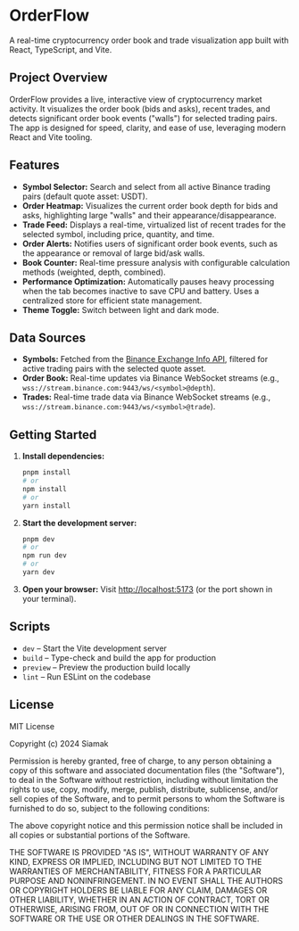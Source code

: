 # OrderFlow

A real-time cryptocurrency order book and trade visualization app built with React, TypeScript, and Vite.

## Project Overview

OrderFlow provides a live, interactive view of cryptocurrency market activity. It visualizes the order book (bids and asks), recent trades, and detects significant order book events ("walls") for selected trading pairs. The app is designed for speed, clarity, and ease of use, leveraging modern React and Vite tooling.

## Features

-   **Symbol Selector:** Search and select from all active Binance trading pairs (default quote asset: USDT).
-   **Order Heatmap:** Visualizes the current order book depth for bids and asks, highlighting large "walls" and their appearance/disappearance.
-   **Trade Feed:** Displays a real-time, virtualized list of recent trades for the selected symbol, including price, quantity, and time.
-   **Order Alerts:** Notifies users of significant order book events, such as the appearance or removal of large bid/ask walls.
-   **Book Counter:** Real-time pressure analysis with configurable calculation methods (weighted, depth, combined).
-   **Performance Optimization:** Automatically pauses heavy processing when the tab becomes inactive to save CPU and battery. Uses a centralized store for efficient state management.
-   **Theme Toggle:** Switch between light and dark mode.

## Data Sources

-   **Symbols:** Fetched from the [Binance Exchange Info API](https://api.binance.com/api/v3/exchangeInfo), filtered for active trading pairs with the selected quote asset.
-   **Order Book:** Real-time updates via Binance WebSocket streams (e.g., `wss://stream.binance.com:9443/ws/<symbol>@depth`).
-   **Trades:** Real-time trade data via Binance WebSocket streams (e.g., `wss://stream.binance.com:9443/ws/<symbol>@trade`).

## Getting Started

1. **Install dependencies:**

    ```sh
    pnpm install
    # or
    npm install
    # or
    yarn install
    ```

2. **Start the development server:**

    ```sh
    pnpm dev
    # or
    npm run dev
    # or
    yarn dev
    ```

3. **Open your browser:**
   Visit [http://localhost:5173](http://localhost:5173) (or the port shown in your terminal).

## Scripts

-   `dev` – Start the Vite development server
-   `build` – Type-check and build the app for production
-   `preview` – Preview the production build locally
-   `lint` – Run ESLint on the codebase

## License

MIT License

Copyright (c) 2024 Siamak

Permission is hereby granted, free of charge, to any person obtaining a copy
of this software and associated documentation files (the "Software"), to deal
in the Software without restriction, including without limitation the rights
to use, copy, modify, merge, publish, distribute, sublicense, and/or sell
copies of the Software, and to permit persons to whom the Software is
furnished to do so, subject to the following conditions:

The above copyright notice and this permission notice shall be included in all
copies or substantial portions of the Software.

THE SOFTWARE IS PROVIDED "AS IS", WITHOUT WARRANTY OF ANY KIND, EXPRESS OR
IMPLIED, INCLUDING BUT NOT LIMITED TO THE WARRANTIES OF MERCHANTABILITY,
FITNESS FOR A PARTICULAR PURPOSE AND NONINFRINGEMENT. IN NO EVENT SHALL THE
AUTHORS OR COPYRIGHT HOLDERS BE LIABLE FOR ANY CLAIM, DAMAGES OR OTHER
LIABILITY, WHETHER IN AN ACTION OF CONTRACT, TORT OR OTHERWISE, ARISING FROM,
OUT OF OR IN CONNECTION WITH THE SOFTWARE OR THE USE OR OTHER DEALINGS IN THE
SOFTWARE.
